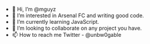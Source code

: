 - 👋 Hi, I’m @mguyz
- 👀 I’m interested in Arsenal FC and writing good code.
- 🌱 I’m currently learning JavaScript.
- 💞️ I’m looking to collaborate on any project you have.
- 📫 How to reach me Twitter - @unbw0gable

<!---
mguyz/mguyz is a ✨ special ✨ repository because its `README.md` (this file) appears on your GitHub profile.
You can click the Preview link to take a look at your changes.
--->
